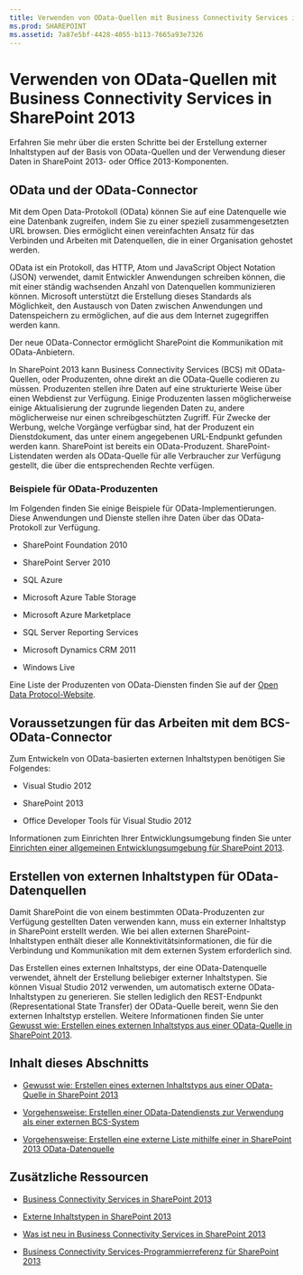 ```yaml
---
title: Verwenden von OData-Quellen mit Business Connectivity Services in SharePoint 2013
ms.prod: SHAREPOINT
ms.assetid: 7a87e5bf-4428-4055-b113-7665a93e7326
---
```



# Verwenden von OData-Quellen mit Business Connectivity Services in SharePoint 2013
Erfahren Sie mehr über die ersten Schritte bei der Erstellung externer Inhaltstypen auf der Basis von OData-Quellen und der Verwendung dieser Daten in SharePoint 2013- oder Office 2013-Komponenten.
## OData und der OData-Connector
<a name="SP15getstartedOdata_whatisodata"> </a>

Mit dem Open Data-Protokoll (OData) können Sie auf eine Datenquelle wie eine Datenbank zugreifen, indem Sie zu einer speziell zusammengesetzten URL browsen. Dies ermöglicht einen vereinfachten Ansatz für das Verbinden und Arbeiten mit Datenquellen, die in einer Organisation gehostet werden.
  
    
    
OData ist ein Protokoll, das HTTP, Atom und JavaScript Object Notation (JSON) verwendet, damit Entwickler Anwendungen schreiben können, die mit einer ständig wachsenden Anzahl von Datenquellen kommunizieren können. Microsoft unterstützt die Erstellung dieses Standards als Möglichkeit, den Austausch von Daten zwischen Anwendungen und Datenspeichern zu ermöglichen, auf die aus dem Internet zugegriffen werden kann.
  
    
    
Der neue OData-Connector ermöglicht SharePoint die Kommunikation mit OData-Anbietern.
  
    
    
In SharePoint 2013 kann Business Connectivity Services (BCS) mit OData-Quellen, oder Produzenten, ohne direkt an die OData-Quelle codieren zu müssen. Produzenten stellen ihre Daten auf eine strukturierte Weise über einen Webdienst zur Verfügung. Einige Produzenten lassen möglicherweise einige Aktualisierung der zugrunde liegenden Daten zu, andere möglicherweise nur einen schreibgeschützten Zugriff. Für Zwecke der Werbung, welche Vorgänge verfügbar sind, hat der Produzent ein Dienstdokument, das unter einem angegebenen URL-Endpunkt gefunden werden kann. SharePoint ist bereits ein OData-Produzent. SharePoint-Listendaten werden als OData-Quelle für alle Verbraucher zur Verfügung gestellt, die über die entsprechenden Rechte verfügen.
  
    
    

### Beispiele für OData-Produzenten
<a name="ExamplesOfODataProducers"> </a>

Im Folgenden finden Sie einige Beispiele für OData-Implementierungen. Diese Anwendungen und Dienste stellen ihre Daten über das OData-Protokoll zur Verfügung.
  
    
    

- SharePoint Foundation 2010
    
  
- SharePoint Server 2010
    
  
- SQL Azure
    
  
- Microsoft Azure Table Storage
    
  
- Microsoft Azure Marketplace
    
  
-  SQL Server Reporting Services
    
  
- Microsoft Dynamics CRM 2011
    
  
- Windows Live
    
  
Eine Liste der Produzenten von OData-Diensten finden Sie auf der  [Open Data Protocol-Website](http://www.odata.org/ecosystem).
  
    
    

## Voraussetzungen für das Arbeiten mit dem BCS-OData-Connector
<a name="SP15GetstartedOdata_prereq"> </a>

Zum Entwickeln von OData-basierten externen Inhaltstypen benötigen Sie Folgendes:
  
    
    

- Visual Studio 2012
    
  
- SharePoint 2013
    
  
- Office Developer Tools für Visual Studio 2012
    
  
Informationen zum Einrichten Ihrer Entwicklungsumgebung finden Sie unter  [Einrichten einer allgemeinen Entwicklungsumgebung für SharePoint 2013](set-up-a-general-development-environment-for-sharepoint-2013.md).
  
    
    

## Erstellen von externen Inhaltstypen für OData-Datenquellen
<a name="SP15GetstartedOdata_creatingECT"> </a>

Damit SharePoint die von einem bestimmten OData-Produzenten zur Verfügung gestellten Daten verwenden kann, muss ein externer Inhaltstyp in SharePoint erstellt werden. Wie bei allen externen SharePoint-Inhaltstypen enthält dieser alle Konnektivitätsinformationen, die für die Verbindung und Kommunikation mit dem externen System erforderlich sind.
  
    
    
Das Erstellen eines externen Inhaltstyps, der eine OData-Datenquelle verwendet, ähnelt der Erstellung beliebiger externer Inhaltstypen. Sie können Visual Studio 2012 verwenden, um automatisch externe OData-Inhaltstypen zu generieren. Sie stellen lediglich den REST-Endpunkt (Representational State Transfer) der OData-Quelle bereit, wenn Sie den externen Inhaltstyp erstellen. Weitere Informationen finden Sie unter  [Gewusst wie: Erstellen eines externen Inhaltstyps aus einer OData-Quelle in SharePoint 2013](how-to-create-an-external-content-type-from-an-odata-source-in-sharepoint-2013.md).
  
    
    

## Inhalt dieses Abschnitts
<a name="SP15GetstartedOdata_inthissect"> </a>


-  [Gewusst wie: Erstellen eines externen Inhaltstyps aus einer OData-Quelle in SharePoint 2013](how-to-create-an-external-content-type-from-an-odata-source-in-sharepoint-2013.md)
    
  
-  [Vorgehensweise: Erstellen einer OData-Datendiensts zur Verwendung als einer externen BCS-System](how-to-create-an-odata-data-service-for-use-as-a-bcs-external-system.md)
    
  
-  [Vorgehensweise: Erstellen eine externe Liste mithilfe einer in SharePoint 2013 OData-Datenquelle](how-to-create-an-external-list-using-an-odata-data-source-in-sharepoint-2013.md)
    
  

## Zusätzliche Ressourcen
<a name="SP15GetstartedOdata_addres"> </a>


-  [Business Connectivity Services in SharePoint 2013](business-connectivity-services-in-sharepoint-2013.md)
    
  
-  [Externe Inhaltstypen in SharePoint 2013](external-content-types-in-sharepoint-2013.md)
    
  
-  [Was ist neu in Business Connectivity Services in SharePoint 2013](what-s-new-in-business-connectivity-services-in-sharepoint-2013.md)
    
  
-  [Business Connectivity Services-Programmierreferenz für SharePoint 2013](business-connectivity-services-programmers-reference-for-sharepoint-2013.md)
    
  

